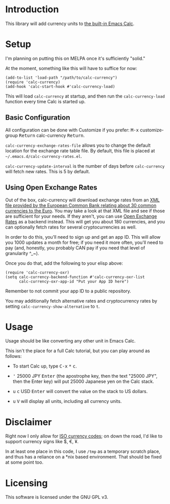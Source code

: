 # Introduction

This library will add currency units to
[the built-in Emacs Calc](https://www.gnu.org/software/emacs/manual/html_mono/calc.html).

# Setup

I'm planning on putting this on MELPA once it's sufficiently "solid."

At the moment, something like this will have to suffice for now:

```elisp
(add-to-list 'load-path "/path/to/calc-currency")
(require 'calc-currency)
(add-hook 'calc-start-hook #'calc-currency-load)
```

This will load `calc-currency` at startup, and then run the
`calc-currency-load` function every time Calc is started up.

## Basic Configuration

All configuration can be done with Customize if you prefer: <kbd>M-x</kbd>
customize-group <kbd>Return</kbd> calc-currency <kbd>Return</kbd>.

`calc-currency-exchange-rates-file` allows you to change the
default location for the exchange rate table file.  By default,
this file is placed at `~/.emacs.d/calc-currency-rates.el`.

`calc-currency-update-interval` is the number of days before
`calc-currency` will fetch new rates.  This is 5 by default.

## Using Open Exchange Rates

Out of the box, calc-currency will download exchange rates from an
[XML file provided by the European Common Bank relating about 30
common currencies to the Euro](https://www.ecb.europa.eu/stats/eurofxref/eurofxref-daily.xml).
You may take a look at that XML file and see if those are
sufficient for your needs.  If they aren't, you can use [Open
Exchange Rates](https://openexchangerates.org/) as a backend
instead.  This will get you about 180 currencies, and you can
optionally fetch rates for several cryptocurrencies as well.

In order to do this, you'll need to sign up and get an app ID.
This will allow you 1000 updates a month for free; if you need
it more often, you'll need to pay (and, honestly, you probably
CAN pay if you need that level of granularity ^_~).

Once you do that, add the following to your elisp above:

```elisp
(require 'calc-currency-oxr)
(setq calc-currency-backend-function #'calc-currency-oxr-list
      calc-currency-oxr-app-id "Put your App ID here")
```

Remember to not commit your app ID to a public repository.

You may additionally fetch alternative rates and cryptocurrency
rates by setting `calc-currency-show-alternative` to `t`.

# Usage

Usage should be like converting any other unit in Emacs Calc.

This isn't the place for a full Calc tutorial, but you can play
around as follows:

 - To start Calc up, type <kbd>C-x</kbd> <kbd>*</kbd> <kbd>c</kbd>.

 - <kbd>'</kbd> 25000 JPY <kbd>Enter</kbd> (the apostrophe key,
   then the text "25000 JPY", then the Enter key) will put 25000
   Japanese yen on the Calc stack.

 - <kbd>u</kbd> <kbd>c</kbd> USD <kbd>Enter</kbd> will convert
   the value on the stack to US dollars.

 - <kbd>u</kbd> <kbd>V</kbd> will display all units, including all
   currency units.

# Disclaimer

Right now I only allow for
[ISO currency codes](https://en.wikipedia.org/wiki/ISO_4217);
on down the road, I'd like to support currency signs like $, €, ¥.

In at least one place in this code, I use `/tmp` as a temporary
scratch place, and thus has a reliance on a *nix based environment.
That should be fixed at some point too.

# Licensing

This software is licensed under the GNU GPL v3.
